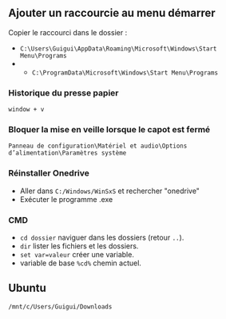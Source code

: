 ## Ajouter un raccourcie au menu démarrer 

Copier le raccourci dans le dossier :
  * `C:\Users\Guigui\AppData\Roaming\Microsoft\Windows\Start Menu\Programs`
  * * `C:\ProgramData\Microsoft\Windows\Start Menu\Programs`

### Historique du presse papier

`window + v`

### Bloquer la mise en veille lorsque le capot est fermé

`Panneau de configuration\Matériel et audio\Options d’alimentation\Paramètres système`

### Réinstaller Onedrive

* Aller dans `C:/Windows/WinSxS` et rechercher "onedrive"
* Exécuter le programme .exe

### CMD

* `cd dossier` naviguer dans les dossiers (retour `..`).
* `dir` lister les fichiers et les dossiers.
* `set var=valeur` créer une variable.
* variable de base `%cd%` chemin actuel.

## Ubuntu

`/mnt/c/Users/Guigui/Downloads`
